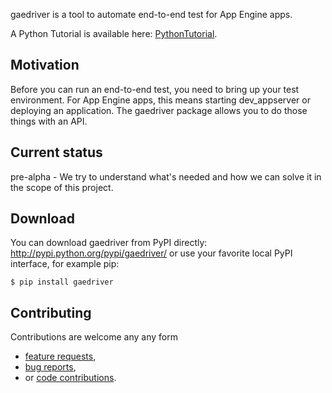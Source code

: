 gaedriver is a tool to automate end-to-end test for App Engine apps.

A Python Tutorial is available here: [PythonTutorial](http://code.google.com/p/gaedriver/wiki/PythonTutorial).


## Motivation ##
Before you can run an end-to-end test, you need to bring up your test environment. For App Engine apps, this means starting dev\_appserver or deploying an application. The gaedriver package allows you to do those things with an API.


## Current status ##

pre-alpha - We try to understand what's needed and how we can solve it in the scope of this project.


## Download ##

You can download gaedriver from PyPI directly: http://pypi.python.org/pypi/gaedriver/ or use your favorite local PyPI interface, for example pip:
```
$ pip install gaedriver
```


## Contributing ##
Contributions are welcome any any form
  * [feature requests](http://code.google.com/p/gaedriver/issues/entry?template=Feature%20Request),
  * [bug reports](http://code.google.com/p/gaedriver/issues/entry?template=Defect%20report%20from%20user),
  * or [code contributions](http://code.google.com/p/gaedriver/wiki/ContributorsGuide).
